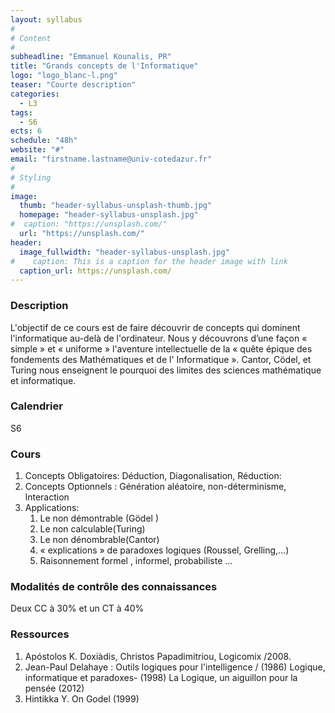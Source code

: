 ```yaml
---
layout: syllabus
#
# Content
#
subheadline: "Emmanuel Kounalis, PR"
title: "Grands concepts de l'Informatique"
logo: "logo_blanc-l.png"
teaser: "Courte description"
categories:
  - L3
tags:
  - S6
ects: 6
schedule: "48h"
website: "#"
email: "firstname.lastname@univ-cotedazur.fr"
#
# Styling
#
image:
  thumb: "header-syllabus-unsplash-thumb.jpg"
  homepage: "header-syllabus-unsplash.jpg"
#  caption: "https://unsplash.com/"
  url: "https://unsplash.com/"
header:
  image_fullwidth: "header-syllabus-unsplash.jpg"
#    caption: This is a caption for the header image with link
  caption_url: https://unsplash.com/  
---
```


###  Description ###
L'objectif de ce cours est de faire découvrir de concepts qui dominent 
l'informatique au-delà de l'ordinateur. Nous y découvrons d’une façon « simple » et 
« uniforme » l'aventure intellectuelle de la « quête épique des fondements des 
Mathématiques et de l' Informatique ». Cantor, Cödel, et  Turing nous enseignent
le pourquoi des limites des sciences mathématique et informatique.
	
###  Calendrier ###        
S6

###  Cours ###
1. Concepts Obligatoires: Déduction, Diagonalisation, Réduction: 
2. Concepts Optionnels : Génération aléatoire, non-déterminisme, lnteraction
3. Applications:
    1. Le non démontrable (Gödel )
	2. Le non calculable(Turing)
	3. Le non dénombrable(Cantor)
	4. « explications » de paradoxes  logiques (Roussel, Grelling,…)
	5. Raisonnement formel , informel, probabiliste ...
	 
###  Modalités de contrôle des connaissances ###

Deux CC à 30% et un CT à 40%

###  Ressources ###
1. Apóstolos K. Doxiàdis, Christos Papadimitriou, Logicomix /2008. 
2. Jean-Paul Delahaye : Outils logiques pour l'intelligence / (1986)
                        Logique, informatique et paradoxes- (1998)
                        La Logique, un aiguillon pour la pensée (2012)
3. Hintikka Y. On Godel (1999)